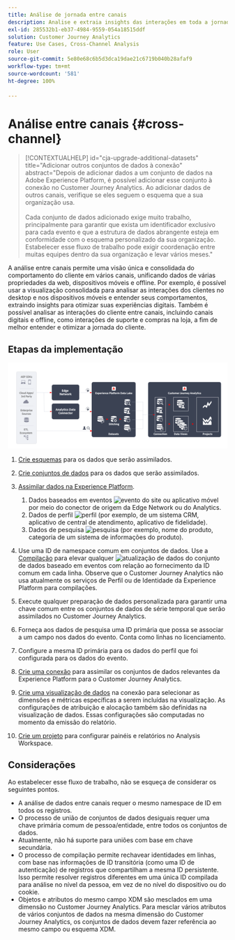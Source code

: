 ```yaml
---
title: Análise de jornada entre canais
description: Analise e extraia insights das interações em toda a jornada do cliente.
exl-id: 285532b1-eb37-4984-9559-054a18515ddf
solution: Customer Journey Analytics
feature: Use Cases, Cross-Channel Analysis
role: User
source-git-commit: 5e80e68c6b5d3dca19dae21c6719b040b28afaf9
workflow-type: tm+mt
source-wordcount: '581'
ht-degree: 100%

---
```


# Análise entre canais {#cross-channel}

<!-- markdownlint-disable MD034 -->

>[!CONTEXTUALHELP]
>id="cja-upgrade-additional-datasets"
>title="Adicionar outros conjuntos de dados à conexão"
>abstract="Depois de adicionar dados a um conjunto de dados na Adobe Experience Platform, é possível adicionar esse conjunto à conexão no Customer Journey Analytics. Ao adicionar dados de outros canais, verifique se eles seguem o esquema que a sua organização usa.<br><br>Cada conjunto de dados adicionado exige muito trabalho, principalmente para garantir que exista um identificador exclusivo para cada evento e que a estrutura de dados abrangente esteja em conformidade com o esquema personalizado da sua organização. Estabelecer esse fluxo de trabalho pode exigir coordenação entre muitas equipes dentro da sua organização e levar vários meses."

<!-- markdownlint-enable MD034 -->

A análise entre canais permite uma visão única e consolidada do comportamento do cliente em vários canais, unificando dados de várias propriedades da web, dispositivos móveis e offline. Por exemplo, é possível usar a visualização consolidada para analisar as interações dos clientes no desktop e nos dispositivos móveis e entender seus comportamentos, extraindo insights para otimizar suas experiências digitais. Também é possível analisar as interações do cliente entre canais, incluindo canais digitais e offline, como interações de suporte e compras na loja, a fim de melhor entender e otimizar a jornada do cliente.

## Etapas da implementação

![Fluxo de etapas de implementação conforme descrito nesta seção.](../assets/cca-architecture.png)

1. [Crie esquemas](https://experienceleague.adobe.com/docs/experience-platform/xdm/tutorials/create-schema-ui.html?lang=pt-BR) para os dados que serão assimilados.
1. [Crie conjuntos de dados](https://experienceleague.adobe.com/docs/platform-learn/tutorials/data-ingestion/create-datasets-and-ingest-data.html?lang=pt-BR) para os dados que serão assimilados.
1. [Assimilar dados na Experience Platform](https://experienceleague.adobe.com/docs/platform-learn/tutorials/data-ingestion/understanding-data-ingestion.html?lang=pt-BR).
   1. Dados baseados em eventos ![evento](https://spectrum.adobe.com/static/icons/workflow_18/Smock_Events_18_N.svg) do site ou aplicativo móvel por meio do conector de origem da Edge Network ou do Analytics.
   2. Dados de perfil ![perfil](https://spectrum.adobe.com/static/icons/workflow_18/Smock_User_18_N.svg) (por exemplo, de um sistema CRM, aplicativo de central de atendimento, aplicativo de fidelidade).
   3. Dados de pesquisa ![pesquisa](https://spectrum.adobe.com/static/icons/workflow_18/Smock_Search_18_N.svg) (por exemplo, nome do produto, categoria de um sistema de informações do produto).

1. Use uma ID de namespace comum em conjuntos de dados. Use a [Compilação](../../stitching/overview.md) para elevar qualquer ![atualização de dados](https://spectrum.adobe.com/static/icons/workflow_18/Smock_DataRefresh_18_N.svg) do conjunto de dados baseado em eventos com relação ao fornecimento da ID comum em cada linha. Observe que o Customer Journey Analytics não usa atualmente os serviços de Perfil ou de Identidade da Experience Platform para compilações.
1. Execute qualquer preparação de dados personalizada para garantir uma chave comum entre os conjuntos de dados de série temporal que serão assimilados no Customer Journey Analytics.
1. Forneça aos dados de pesquisa uma ID primária que possa se associar a um campo nos dados do evento. Conta como linhas no licenciamento.
1. Configure a mesma ID primária para os dados do perfil que foi configurada para os dados do evento.
1. [Crie uma conexão](../../connections/overview.md) para assimilar os conjuntos de dados relevantes da Experience Platform para o Customer Journey Analytics.
1. [Crie uma visualização de dados](/help/data-views/create-dataview.md) na conexão para selecionar as dimensões e métricas específicas a serem incluídas na visualização. As configurações de atribuição e alocação também são definidas na visualização de dados. Essas configurações são computadas no momento da emissão do relatório.
1. [Crie um projeto](/help/analysis-workspace/home.md) para configurar painéis e relatórios no Analysis Workspace.

## Considerações

Ao estabelecer esse fluxo de trabalho, não se esqueça de considerar os seguintes pontos.

* A análise de dados entre canais requer o mesmo namespace de ID em todos os registros.
* O processo de união de conjuntos de dados desiguais requer uma chave primária comum de pessoa/entidade, entre todos os conjuntos de dados.
* Atualmente, não há suporte para uniões com base em chave secundária.
* O processo de compilação permite rechavear identidades em linhas, com base nas informações de ID transitória (como uma ID de autenticação) de registros que compartilham a mesma ID persistente. Isso permite resolver registros diferentes em uma única ID compilada para análise no nível da pessoa, em vez de no nível do dispositivo ou do cookie.
* Objetos e atributos do mesmo campo XDM são mesclados em uma dimensão no Customer Journey Analytics. Para mesclar vários atributos de vários conjuntos de dados na mesma dimensão do Customer Journey Analytics, os conjuntos de dados devem fazer referência ao mesmo campo ou esquema XDM.

